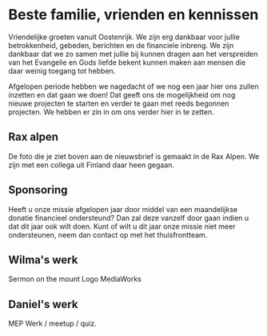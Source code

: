 # Beste familie, vrienden en kennissen

Vriendelijke groeten vanuit Oostenrijk. We zijn erg dankbaar voor jullie betrokkenheid, gebeden, berichten en de financiele inbreng. We zijn dankbaar dat we zo samen met jullie bij kunnen dragen aan het verspreiden van het Evangelie en Gods liefde bekent kunnen maken aan mensen die daar weinig toegang tot hebben.

Afgelopen periode hebben we nagedacht of we nog een jaar hier ons zullen inzetten en dat gaan we doen! Dat geeft ons de mogelijkheid om nog nieuwe projecten te starten en verder te gaan met reeds begonnen projecten. We hebben er zin in om ons verder hier in te zetten.

## Rax alpen

De foto die je ziet boven aan de nieuwsbrief is gemaakt in de Rax Alpen. We zijn met een collega uit Finland daar heen gegaan.

## Sponsoring

Heeft u onze missie afgelopen jaar door middel van een maandelijkse donatie financieel ondersteund? Dan zal deze vanzelf door gaan indien u dat dit jaar ook wilt doen. Kunt of wilt u dit jaar onze missie niet meer ondersteunen, neem dan contact op met het thuisfrontteam.

## Wilma's werk

Sermon on the mount
Logo MediaWorks

## Daniel's werk
MEP
Werk / meetup / quiz.